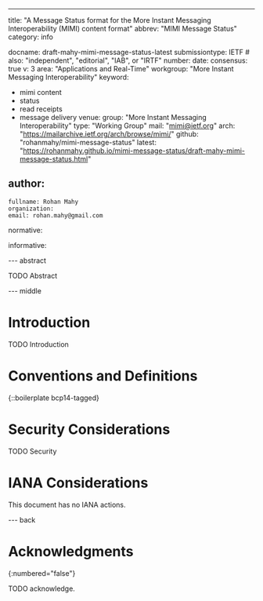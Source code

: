 ---
title: "A Message Status format for the More Instant Messaging Interoperability (MIMI) content format"
abbrev: "MIMI Message Status"
category: info

docname: draft-mahy-mimi-message-status-latest
submissiontype: IETF  # also: "independent", "editorial", "IAB", or "IRTF"
number:
date:
consensus: true
v: 3
area: "Applications and Real-Time"
workgroup: "More Instant Messaging Interoperability"
keyword:
 - mimi content
 - status
 - read receipts
 - message delivery
venue:
  group: "More Instant Messaging Interoperability"
  type: "Working Group"
  mail: "mimi@ietf.org"
  arch: "https://mailarchive.ietf.org/arch/browse/mimi/"
  github: "rohanmahy/mimi-message-status"
  latest: "https://rohanmahy.github.io/mimi-message-status/draft-mahy-mimi-message-status.html"

author:
 -
    fullname: Rohan Mahy
    organization:
    email: rohan.mahy@gmail.com

normative:

informative:



--- abstract

TODO Abstract


--- middle

# Introduction

TODO Introduction


# Conventions and Definitions

{::boilerplate bcp14-tagged}


# Security Considerations

TODO Security


# IANA Considerations

This document has no IANA actions.


--- back

# Acknowledgments
{:numbered="false"}

TODO acknowledge.
